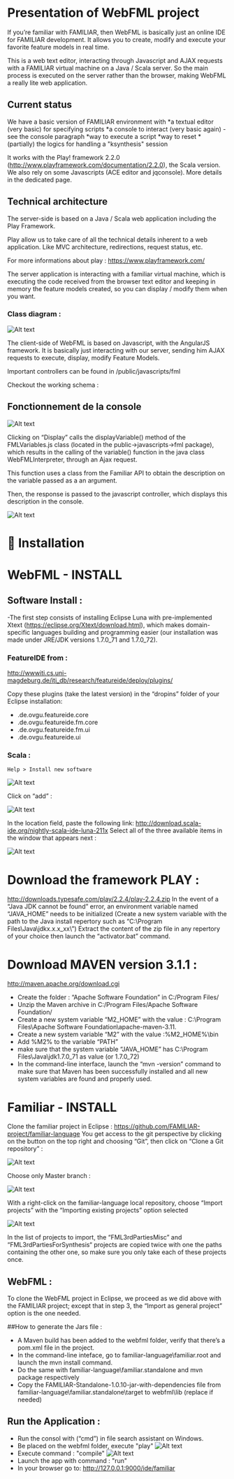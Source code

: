 Presentation of WebFML project
==============================================


If you’re familiar with FAMILIAR, then WebFML is basically just an online IDE for FAMILIAR development. It allows you to create, modify and execute your favorite feature models in real time.

This is a web text editor, interacting through Javascript and AJAX requests with a FAMILIAR virtual machine on a Java / Scala server. So the main process is executed on the server rather than the browser, making WebFML a really lite web application.

## Current status
We have a basic version of FAMILIAR environment with
*a textual editor (very basic) for specifying scripts
*a console to interact (very basic again) - see the console paragraph
*way to execute a script
*way to reset
*(partially) the logics for handling a "ksynthesis" session

It works with the Play! framework 2.2.0 (http://www.playframework.com/documentation/2.2.0), the Scala version. We also rely on some Javascripts (ACE editor and jqconsole). More details in the dedicated page.




## Technical architecture

The server-side is based  on a Java / Scala web application including the Play Framework. 

Play allow us to take care of all the technical details inherent to a web application. Like MVC architecture, redirections, request status, etc.

For more informations about play : https://www.playframework.com/

The server application is interacting with a familiar virtual machine, which is executing the code received from the browser text editor and keeping in memory the feature models created, so you can display / modify them when you want.





### Class diagram :

![Alt text](/doc/img/general_architecture_zoom.png)


The client-side of WebFML is based on Javascript, with the AngularJS framework. It is basically just interacting with our server, sending him AJAX requests to execute, display, modify Feature Models.

Important controllers can be found in /public/javascripts/fml

Checkout the working schema :









## Fonctionnement de la console


![Alt text](/doc/img/application_working.png)




Clicking on “Display” calls the displayVariable() method of the FMLVariables.js class (located in the public->javascripts->fml package), which results in the calling of the variable() function in the java class WebFMLInterpreter, through an Ajax request.

This function uses a class from the Familiar API to obtain the description on the variable passed as a an argument.

Then, the response is passed to the javascript controller, which displays this description in the console.

![Alt text](/doc/img/application_working_2.png)




Installation
=======================================================================


# WebFML - INSTALL


## Software Install :


-The first step consists of installing Eclipse Luna with pre-implemented Xtext (https://eclipse.org/Xtext/download.html), which makes domain-specific languages building and programming easier (our installation was made under JRE/JDK versions 1.7.0_71 and 1.7.0_72).
### FeatureIDE from : 
http://wwwiti.cs.uni-magdeburg.de/iti_db/research/featureide/deploy/plugins/

Copy these plugins (take the latest version) in the “dropins” folder of your Eclipse installation:
* .de.ovgu.featureide.core
* .de.ovgu.featureide.fm.core
* .de.ovgu.featureide.fm.ui
* .de.ovgu.featureide.ui

### Scala :
	Help > Install new software
![Alt text](/doc/img/1_install_scala.png)


Click on “add” :

![Alt text](/doc/img/2_install_scala.png)

In the location field, paste the following link:
http://download.scala-ide.org/nightly-scala-ide-luna-211x
Select all of the three available items in the window that appears next :

![Alt text](/doc/img/3_install_scala.png)



# Download the framework PLAY :
http://downloads.typesafe.com/play/2.2.4/play-2.2.4.zip
In the event of a “Java JDK cannot be found” error, an environment variable named “JAVA_HOME” needs to be initialized (Create a new system variable with the path to the Java install repertory such as “C:\Program Files\Java\jdkx.x.x_xx\”)
Extract the content of the zip file in any repertory of your choice then launch the “activator.bat” command.

# Download MAVEN version 3.1.1 :
http://maven.apache.org/download.cgi
* Create the folder : “Apache Software Foundation” in C:/Program Files/
* Unzip the Maven archive in C:/Program Files/Apache Software Foundation/
* Create a new system variable “M2_HOME” with the value :
C:\Program Files\Apache Software Foundation\apache-maven-3.11.
* Create a new system variable  “M2” with the value :%M2_HOME%\bin
* Add %M2% to the variable “PATH”
* make sure that the system variable “JAVA_HOME” has C:\Program Files\Java\jdk1.7.0_71 as value (or 1.7.0_72)
* In the command-line interface, launch the “mvn -version” command to make sure that Maven has been successfully installed and all new system variables are found and properly used.


# Familiar - INSTALL

Clone the familiar project in Eclipse : https://github.com/FAMILIAR-project/familiar-language
You get access to the git perspective by clicking on the button on the top right and choosing “Git”, then click on “Clone a Git repository” :

![Alt text](/doc/img/4_install_familiar.png)


Choose only Master branch :

![Alt text](/doc/img/5_install_familiar.png)


With a right-click on the familiar-language local repository, choose “Import projects” with the “Importing existing projects” option selected

![Alt text](/doc/img/6_install_familiar.png)


In the list of projects to import, the “FML3rdPartiesMisc” and “FML3rdPartiesForSynthesis“ projects are copied twice with one the paths containing the other one, so make sure you only take each of these projects once.






## WebFML :

To clone the WebFML project in Eclipse, we proceed as we did above with the FAMILIAR project; except that in step 3, the “Import as general project” option is the one needed.

##How to generate the Jars file :
 
* A Maven build has been added to the webfml folder, verify that there’s a pom.xml file in the project.
* In the command-line inteface, go to familiar-language\familiar.root and launch the  mvn install command.
* Do the same with familiar-language\familiar.standalone and mvn package respectively
* Copy the FAMILIAR-Standalone-1.0.10-jar-with-dependencies file from familiar-language\familiar.standalone\target to webfml\lib (replace if needed)


## Run the Application :

* Run the consol with (“cmd”) in file search assistant on Windows.
* Be placed on the webfml folder, execute "play"
![Alt text](/doc/img/play.png)
* Execute command : "compile"
![Alt text](/doc/img/play-compile.png)
* Launch the app with command : "run"
* In your browser go to: http://127.0.0.1:9000/ide/familiar
 

